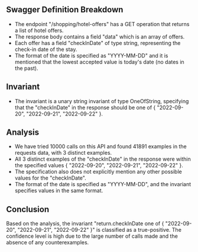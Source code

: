 ## Swagger Definition Breakdown
- The endpoint "/shopping/hotel-offers" has a GET operation that returns a list of hotel offers.
- The response body contains a field "data" which is an array of offers.
- Each offer has a field "checkInDate" of type string, representing the check-in date of the stay.
- The format of the date is specified as "YYYY-MM-DD" and it is mentioned that the lowest accepted value is today's date (no dates in the past).

## Invariant
- The invariant is a unary string invariant of type OneOfString, specifying that the "checkInDate" in the response should be one of { "2022-09-20", "2022-09-21", "2022-09-22" }.

## Analysis
- We have tried 10000 calls on this API and found 41891 examples in the requests data, with 3 distinct examples.
- All 3 distinct examples of the "checkInDate" in the response were within the specified values { "2022-09-20", "2022-09-21", "2022-09-22" }.
- The specification also does not explicitly mention any other possible values for the "checkInDate".
- The format of the date is specified as "YYYY-MM-DD", and the invariant specifies values in the same format.

## Conclusion
Based on the analysis, the invariant "return.checkInDate one of { "2022-09-20", "2022-09-21", "2022-09-22" }" is classified as a true-positive. The confidence level is high due to the large number of calls made and the absence of any counterexamples.
